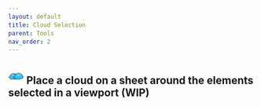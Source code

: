 ```yaml
---
layout: default
title: Cloud Selection
parent: Tools
nav_order: 2
---
```


## ![image](https://raw.githubusercontent.com/giobel/ReviTab/master/ReviTab/Resources/cloudSelection.png) Place a cloud on a sheet around the elements selected in a viewport (WIP)